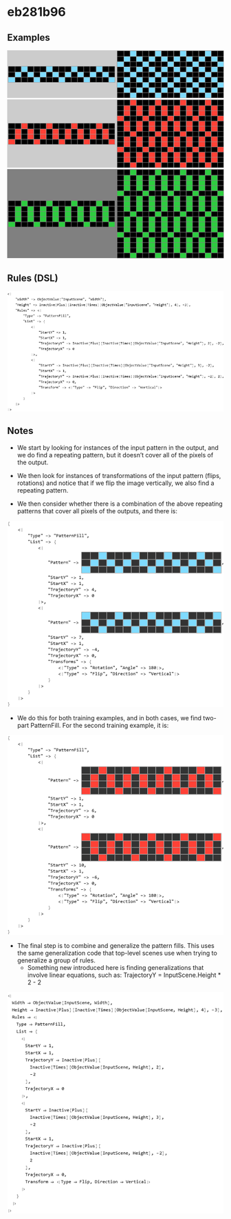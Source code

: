 # eb281b96

## Examples

![ARC examples for eb281b96](examples.png?raw=true)

## Rules (DSL)

![DSL rules for eb281b96](rules.png?raw=true)

## Notes
* We start by looking for instances of the input pattern in the output, and we do find a repeating pattern, but it doesn’t cover all of the pixels of the output.

* We then look for instances of transformations of the input pattern (flips, rotations) and notice that if we flip the image vertically, we also find a repeating pattern.

* We then consider whether there is a combination of the above repeating patterns that cover all pixels of the outputs, and there is:

![image 1](image1.png?raw=true)

* We do this for both training examples, and in both cases, we find two-part PatternFill. For the second training example, it is:

![image 2](image2.png?raw=true)

* The final step is to combine and generalize the pattern fills. This uses the same generalization code that top-level scenes use when trying to generalize a group of rules.
   * Something new introduced here is finding generalizations that involve linear equations, such as: TrajectoryY = InputScene.Height * 2 - 2


![image 3](image3.png?raw=true)
